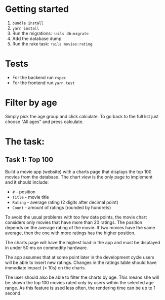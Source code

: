 # Getting started
1. `bundle install`
2. `yarn install` 
3. Run the migrations: `rails db:migrate`
4. Add the database dump
5. Run the rake task: `rails movies:rating`

# Tests

* For the  backend run `rspec`
* For the frontend run `yarn test`

# Filter by age

Simply pick  the age group and click calculate. To go back to the full list just choose "All ages" and press calculate.


# The task:

## Task 1: Top 100

Build a movie app (website) with a charts page that displays the top 100 movies from the database. The chart view is the only page to implement and it should include:

* `#` - position
* `Title` - movie title
* `Rating` - average rating (2 digits after decimal point)
* `Count` - amount of ratings (rounded by hundrets)

To avoid the usual problems with too few data points, the movie chart considers only movies that have more than 20 ratings. The position depends on the average rating of the movie. If two movies have the same average, then the one with more ratings has the higher position.

The charts page will have the highest load in the app and must be displayed in under 50 ms on commodity hardware.

The app assumes that at some point later in the development cycle users will be able to insert new ratings. Changes in the ratings table should have immediate impact (< 10s) on the charts.

The user should also be able to filter the charts by age. This means she will be shown the top 100 movies rated only by users within the selected age range. As this feature is used less often, the rendering time can be up to 1 second.
